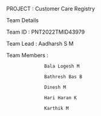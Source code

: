 PROJECT : 
 Customer Care Registry

Team Details 

Team ID : PNT2022TMID43979

Team Lead :  Aadharsh S M

Team Members :
                  
                  Bala Logesh M
                            
                  Bathresh Bas B

                  Dinesh M

                  Hari Haran K

                  Karthik M

